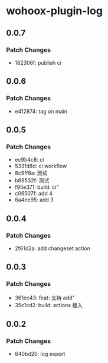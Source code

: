 # wohoox-plugin-log

## 0.0.7

### Patch Changes

- 182306f: publish ci

## 0.0.6

### Patch Changes

- e412874: tag on main

## 0.0.5

### Patch Changes

- ec9b4c8: ci
- 533fd8d: ci workflow
- 8c9ff6a: 测试
- b69532f: 测试
- f95e371: build: ci"
- c06507f: add 4
- 6a4ee95: add 3

## 0.0.4

### Patch Changes

- 2f61d2a: add changeset action

## 0.0.3

### Patch Changes

- 361ec43: feat: 支持 add"
- 35c1cd2: build: actions 接入

## 0.0.2

### Patch Changes

- 640bd20: log export
